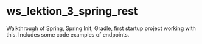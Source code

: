 # ws_lektion_3_spring_rest
Walkthrough of Spring, Spring Init, Gradle, first startup project working with this. Includes some code examples of endpoints.
